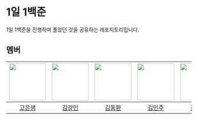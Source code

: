 # 1일 1백준
1일 1백준을 진행하며 풀었던 것을 공유하는 레포지토리입니다.

## 멤버
| [<img src="https://github.com/Koeunsaem.png" width="100px">](https://github.com/Koeunsaem) | [<img src="https://github.com/dobbymin.png" width="100px">](https://github.com/dobbymin) | [<img src="https://github.com/gidskql6671.png" width="100px">](https://github.com/gidskql6671) | [<img src="https://github.com/manjookim.png" width="100px">](https://github.com/manjookim) | [<img src="https://github.com/ppocchi.png" width="100px">](https://github.com/ppocchi) | [<img src="https://github.com/looksambrook.png" width="100px">](https://github.com/looksambrook) | [<img src="https://github.com/zrhmg0b71.png" width="100px">](https://github.com/zrhmg0b71) | [<img src="https://github.com/eun000059.png" width="100px">](https://github.com/eun000059) |
| :-----: | :-----: | :-----: | :-----: | :-----: | :-----: | :-----: | :-----: |
| [고은샘](./고은샘) | [김강민](./김강민) | [김동환](./김동환) | [김민주](./김민주) | [김아진](./김아진) | [박채빈](./박채빈) | [송나흔](./송나흔) | [이채은](./이채은) |